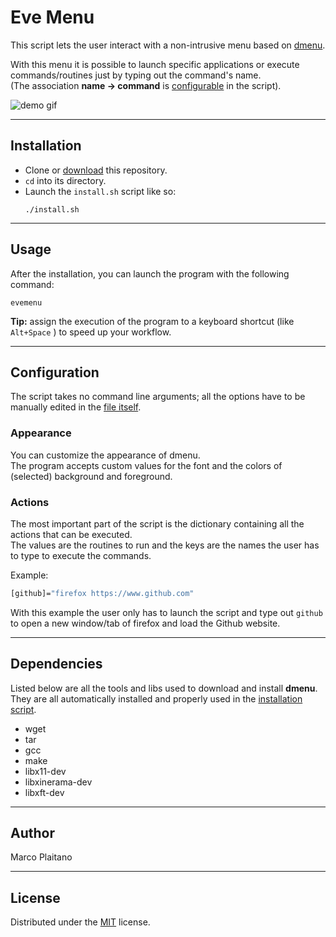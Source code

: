 # Eve Menu

This script lets the user interact with a non-intrusive menu based on [dmenu].

With this menu it is possible to launch specific applications or execute
commands/routines just by typing out the command's name.  
(The association **name -> command** is [configurable] in the script).

![demo gif]

- - - - - - - - - - - - - - - - - - - - - - - - - - - - - - - - - - - - - - - -

## Installation

+ Clone or [download] this repository.
+ `cd` into its directory.
+ Launch the `install.sh` script like so:
    ```shell
    ./install.sh
    ```

- - - - - - - - - - - - - - - - - - - - - - - - - - - - - - - - - - - - - - - -

## Usage

After the installation, you can launch the program with the following command:

```shell
evemenu
```

**Tip:** assign the execution of the program to a keyboard shortcut (like
`Alt+Space` ) to speed up your workflow.

- - - - - - - - - - - - - - - - - - - - - - - - - - - - - - - - - - - - - - - -

## Configuration

The script takes no command line arguments; all the options have to be manually
edited in the [file itself].

### Appearance

You can customize the appearance of dmenu.  
The program accepts custom values for the font and the colors of (selected)
background and foreground.

### Actions

The most important part of the script is the dictionary containing all the
actions that can be executed.  
The values are the routines to run and the keys are the names the user has to
type to execute the commands.

Example:

```sh
[github]="firefox https://www.github.com"
```

With this example the user only has to launch the script and type out `github`
to open a new window/tab of firefox and load the Github website. 

- - - - - - - - - - - - - - - - - - - - - - - - - - - - - - - - - - - - - - - -

## Dependencies

Listed below are all the tools and libs used to download and install **dmenu**.
They are all automatically installed and properly used in the [installation
script].

+ wget
+ tar
+ gcc
+ make
+ libx11-dev
+ libxinerama-dev
+ libxft-dev

- - - - - - - - - - - - - - - - - - - - - - - - - - - - - - - - - - - - - - - -

## Author

Marco Plaitano

- - - - - - - - - - - - - - - - - - - - - - - - - - - - - - - - - - - - - - - -

## License

Distributed under the [MIT] license.

<!-- LINKS -->

[dmenu]:
https://tools.suckless.org/dmenu/
"Official website"

[configurable]:
#actions
"Link to header"

[demo gif]:
https://github.com/marcoplaitano/images/blob/main/evemenu_demo.gif
"Demo GIF"

[download]:
https://github.com/marcoplaitano/evemenu/archive/refs/heads/master.zip
"Zip download"

[file itself]:
evemenu
"Repository file"

[installation script]:
install.sh
"Repository file"

[MIT]:
LICENSE
"Repository file"
